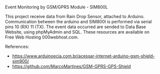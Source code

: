 Event Monitoring by GSM/GPRS Module - SIM800L 

This project receive data from Rain Drop Sensor, attached to Arduino. Communication between the arduino and SIM800l is performed via serial pins 10 (RX) 11 (TX).
The event data occurred are sended to Data Base Website, using phpMyAdmin and SQL. These resources are available on Free Web Hosting 000webhost.com.

References:
- https://www.arduinoecia.com.br/acessar-internet-arduino-gsm-shield-sim900/
- https://github.com/MarcoMartines/GSM-GPRS-GPS-Shield